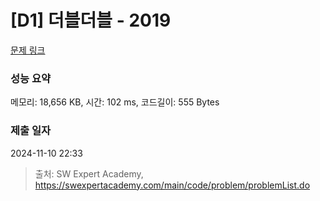 # [D1] 더블더블 - 2019 

[문제 링크](https://swexpertacademy.com/main/code/problem/problemDetail.do?contestProbId=AV5QDEX6AqwDFAUq) 

### 성능 요약

메모리: 18,656 KB, 시간: 102 ms, 코드길이: 555 Bytes

### 제출 일자

2024-11-10 22:33



> 출처: SW Expert Academy, https://swexpertacademy.com/main/code/problem/problemList.do
